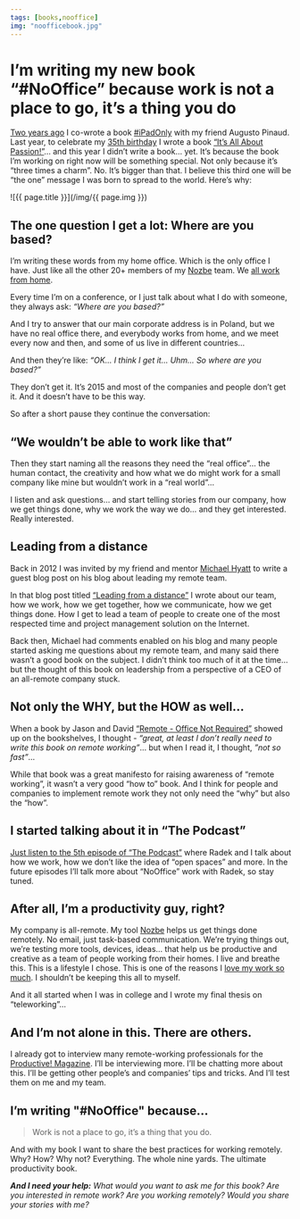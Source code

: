 ```yaml
---
tags: [books,nooffice]
img: "noofficebook.jpg"
---
```


# I’m writing my new book “#NoOffice” because work is not a place to go, it’s a thing you do

[Two years ago][i] I co-wrote a book [#iPadOnly][] with my friend Augusto Pinaud. Last year, to celebrate my [35th birthday](https://sliwinski.com/its-all-about-passion/) I wrote a book [“It’s All About Passion!”](https://sliwinski.com/passion)… and this year I didn’t write a book… yet. It’s because the book I’m working on right now will be something special. Not only because it’s “three times a charm”. No. It’s bigger than that. I believe this third one will be “the one” message I was born to spread to the world. Here’s why:

<!--More-->

![{{ page.title }}](/img/{{ page.img }})

## The one question I get a lot: Where are you based?

I’m writing these words from my home office. Which is the only office I have. Just like all the other 20+ members of my [Nozbe][n] team. We [all work from home](https://sliwinski.com/teleworking).

Every time I’m on a conference, or I just talk about what I do with someone, they always ask: *“Where are you based?”*

And I try to answer that our main corporate address is in Poland, but we have no real office there, and everybody works from home, and we meet every now and then, and some of us live in different countries…

And then they’re like: *“OK… I think I get it… Uhm… So where are you based?”*

They don’t get it. It’s 2015 and most of the companies and people don’t get it. And it doesn’t have to be this way.

So after a short pause they continue the conversation:



## “We wouldn’t be able to work like that”

Then they start naming all the reasons they need the “real office”… the human contact, the creativity and how what we do might work for a small company like mine but wouldn’t work in a “real world”…

I listen and ask questions… and start telling stories from our company, how we get things done, why we work the way we do… and they get interested. Really interested.

## Leading from a distance

Back in 2012 I was invited by my friend and mentor [Michael Hyatt][mh] to write a guest blog post on his blog about leading my remote team.

In that blog post titled [“Leading from a distance”][m] I wrote about our team, how we work, how we get together, how we communicate, how we get things done. How I get to lead a team of people to create one of the most respected time and project management solution on the Internet.

Back then, Michael had comments enabled on his blog and many people started asking me questions about my remote team, and many said there wasn’t a good book on the subject. I didn’t think too much of it at the time… but the thought of this book on leadership from a perspective of a CEO of an all-remote company stuck.

## Not only the WHY, but the HOW as well…

When a book by Jason and David [“Remote - Office Not Required”][r] showed up on the bookshelves, I thought - *“great, at least I don’t really need to write this book on remote working”*… but when I read it, I thought, *”not so fast”*…

While that book was a great manifesto for raising awareness of “remote working”, it wasn’t a very good “how to” book. And I think for people and companies to implement remote work they not only need the “why” but also the “how”.

## I started talking about it in “The Podcast”

[Just listen to the 5th episode of “The Podcast”](/podcast-5) where Radek and I talk about how we work, how we don’t like the idea of “open spaces” and more. In the future episodes I’ll talk more about “NoOffice” work with Radek, so stay tuned.

## After all, I’m a productivity guy, right?

My company is all-remote. My tool [Nozbe][n] helps us get things done remotely. No email, just task-based communication. We’re trying things out, we’re testing more tools, devices, ideas… that help us be productive and creative as a team of people working from their homes. I live and breathe this. This is a lifestyle I chose. This is one of the reasons I [love my work so much](https://sliwinski.com/5-loves). I shouldn’t be keeping this all to myself.

And it all started when I was in college and I wrote my final thesis on “teleworking”…

## And I’m not alone in this. There are others.

I already got to interview many remote-working professionals for the [Productive! Magazine][]. I’ll be interviewing more. I’ll be chatting more about this. I’ll be getting other people’s and companies’ tips and tricks. And I’ll test them on me and my team.

## I’m writing "#NoOffice" because…

> Work is not a place to go, it’s a thing that you do.

And with my book I want to share the best practices for working remotely. Why? How? Why not? Everything. The whole nine yards. The ultimate productivity book.

***And I need your help:*** *What would you want to ask me for this book? Are you interested in remote work? Are you working remotely? Would you share your stories with me?*

[r]: /book-remote/
[mh]: http://michaelhyatt.com/
[m]: http://michaelhyatt.com/leading-from-a-distance.html
[i]: /ipadonly
[iMagazine]: http://iMagazine.pl
[Dropbox]: http://db.tt/kD7Liux
[Evernote]: /how-i-use-evernote
[It’s all about Passion!]: /passion
[Nozbe]: http://nozbe.com/
[#iPadOnly]: https://michael.gratis/ipadonly/
[Productive! Magazine]: http://productivemag.com/
[Productive! Show]: /show
[Twitter]: http://twitter.com/MSliwinski

[n]: https://michael.gratis/nozbe